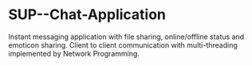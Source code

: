 # SUP--Chat-Application
Instant messaging application with file sharing, online/offline status and emoticon sharing. Client to client communication with multi-threading implemented by Network Programming.

